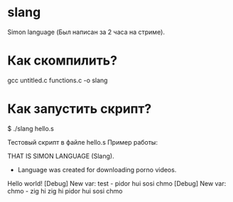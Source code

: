 # slang
Simon language (Был написан за 2 часа на стриме).

# Как скомпилить?
gcc untitled.c functions.c -o slang

# Как запустить скрипт?
$ ./slang hello.s

Тестовый скрипт в файле hello.s
Пример работы:

THAT IS SIMON LANGUAGE (Slang).
* Language was created for downloading porno videos.
 
 
Hello world!
[Debug] New var: test - pidor hui sosi chmo
[Debug] New var: chmo - zig hi
zig hi
pidor hui sosi chmo

